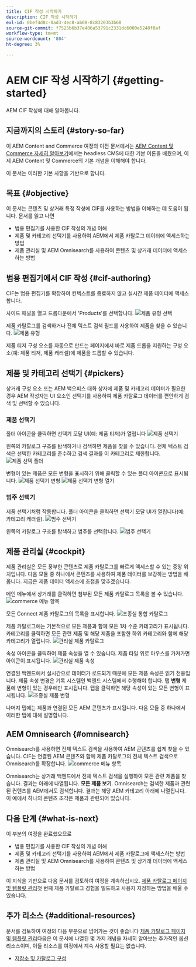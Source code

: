 ```yaml
---
title: CIF 작성 시작하기
description: CIF 작성 시작하기
exl-id: 0bef4d8c-0ad3-4ec8-ab08-8c83203b3b68
source-git-commit: f7525b6b37e486a53791c2331dc6000e5248f8af
workflow-type: tm+mt
source-wordcount: '804'
ht-degree: 3%

---
```


# AEM CIF 작성 시작하기 {#getting-started}

AEM CIF 작성에 대해 알아봅니다.

## 지금까지의 스토리 {#story-so-far}

이 AEM Content and Commerce 여정의 이전 문서에서는 [AEM Content 및 Commerce 자세히 알아보기](/help/commerce-cloud/introduction.md)에서는 headless CMS에 대한 기본 이론을 배웠으며, 이제 AEM Content 및 Commerce의 기본 개념을 이해해야 합니다.

이 문서는 이러한 기본 사항을 기반으로 합니다.

## 목표 {#objective}

이 문서는 콘텐츠 및 상거래 특정 작성에 CIF를 사용하는 방법을 이해하는 데 도움이 됩니다. 문서를 읽고 나면

* 범용 편집기를 사용한 CIF 작성의 개념 이해
* 제품 및 카테고리 선택기를 사용하여 AEM에서 제품 카탈로그 데이터에 액세스하는 방법
* 제품 관리실 및 AEM Omnisearch를 사용하여 콘텐츠 및 상거래 데이터에 액세스하는 방법

## 범용 편집기에서 CIF 작성 {#cif-authoring}

CIF는 범용 편집기를 확장하여 컨텍스트를 종료하지 않고 실시간 제품 데이터에 액세스합니다.

사이드 패널을 열고 드롭다운에서 &#39;Products&#39;를 선택합니다.
![제품 유형 선택](assets/asset-finder-overview.png)

제품 카탈로그를 검색하거나 전체 텍스트 검색 필드를 사용하여 제품을 찾을 수 있습니다.
![제품 유형](assets/asset-finder-search.png)

제품 티저 구성 요소를 자동으로 만드는 페이지에서 바로 제품 드롭을 지원하는 구성 요소(예: 제품 티저, 제품 캐러셀)에 제품을 드롭할 수 있습니다.

## 제품 및 카테고리 선택기 {#pickers}

상거래 구성 요소 또는 AEM 백오피스 대화 상자에 제품 및 카테고리 데이터가 필요한 경우 AEM 작성자는 UI 요소인 선택기를 사용하여 제품 카탈로그 데이터를 편안하게 검색 및 선택할 수 있습니다.

### 제품 선택기

폴더 아이콘을 클릭하면 선택기 모달 UI(예: 제품 티저)가 열립니다
![제품 선택기](assets/product-picker-open.png)

왼쪽의 카탈로그 구조를 탐색하거나 검색하면 제품을 찾을 수 있습니다. 전체 텍스트 검색은 선택한 카테고리를 준수하고 검색 결과를 이 카테고리로 제한합니다.
![제품 선택 폴더](assets/product-picker-folders.png)

변형이 있는 제품은 모든 변형을 표시하기 위해 클릭할 수 있는 폴더 아이콘으로 표시됩니다.
![제품 선택기 변형](assets/product-picker-variants.png)
![제품 선택기 변형 열기](assets/product-picker-variants-open.png)

### 범주 선택기

제품 선택기처럼 작동합니다. 폴더 아이콘을 클릭하면 선택기 모달 UI가 열립니다(예: 카테고리 캐러셀).
![범주 선택기](assets/category-picker-open.png)

왼쪽의 카탈로그 구조를 탐색하고 범주를 선택합니다.
![범주 선택기](assets/category-picker-folders.png)

## 제품 관리실 {#cockpit}

제품 관리실은 모든 풍부한 콘텐츠로 제품 카탈로그를 빠르게 액세스할 수 있는 중앙 위치입니다. 다음 모듈 중 하나에서 콘텐츠를 사용하여 제품 데이터를 보강하는 방법을 배웁니다. 지금은 제품 데이터 액세스에 초점을 맞추겠습니다.

메인 메뉴에서 상거래를 클릭하면 첨부된 모든 제품 카탈로그 목록을 볼 수 있습니다.
![commerce 메뉴 항목](assets/commerce-menu-item.png)

모든 Connect 제품 카탈로그의 목록을 표시합니다.
![조종실 통합 카탈로그](assets/cockpit-Integrated-catalogs.png)

제품 카탈로그에는 기본적으로 모든 제품과 함께 모든 1차 수준 카테고리가 표시됩니다. 카테고리를 클릭하면 모든 관련 제품 및 해당 제품을 포함한 하위 카테고리와 함께 해당 카테고리가 열립니다.
![관리실 제품 카탈로그](assets/cockpit-product-catalog.png)

속성 아이콘을 클릭하여 제품 속성을 열 수 있습니다. 제품 타일 위로 마우스를 가져가면 아이콘이 표시됩니다.
![관리실 제품 속성](assets/cockpit-properties.png)

연결된 백엔드에서 실시간으로 데이터가 로드되기 때문에 모든 제품 속성은 읽기 전용입니다. 제품 속성 변경은 기록 시스템인 백엔드 시스템에서 수행해야 합니다. 탭 **변형** 제품에 변형이 있는 경우에만 표시됩니다. 탭을 클릭하면 해당 속성이 있는 모든 변형이 표시됩니다.
![조종실 제품 변형](assets/cockpit-properties-variants.png)

나머지 탭에는 제품과 연결된 모든 AEM 콘텐츠가 표시됩니다. 다음 모듈 중 하나에서 이러한 탭에 대해 설명합니다.

## AEM Omnisearch {#omnisearch}

Omnisearch를 사용하면 전체 텍스트 검색을 사용하여 AEM 콘텐츠를 쉽게 찾을 수 있습니다. CIF는 연결된 AEM 콘텐츠와 함께 제품 카탈로그의 전체 텍스트 검색으로 Omnisearch를 확장합니다.
![commerce 메뉴 항목](assets/omnisearch.png)

Omnisearch는 상거래 백엔드에서 전체 텍스트 검색을 실행하여 모든 관련 제품을 찾습니다. 결과는 아래에 나열됩니다. **모든 제품 보기**. Omnisearch는 검색한 제품과 관련된 컨텐츠를 AEM에서도 검색합니다. 결과는 해당 AEM 카테고리 아래에 나열됩니다. 이 예에서 하나의 콘텐츠 조각은 제품과 관련되어 있습니다.

## 다음 단계 {#what-is-next}

이 부분의 여정을 완료했으므로

* 범용 편집기를 사용한 CIF 작성의 개념 이해
* 제품 및 카테고리 선택기를 사용하여 AEM에서 제품 카탈로그에 액세스하는 방법
* 제품 관리실 및 AEM Omnisearch를 사용하여 콘텐츠 및 상거래 데이터에 액세스하는 방법

이 지식을 기반으로 다음 문서를 검토하여 여정을 계속하십시오. [제품 카탈로그 페이지 및 템플릿 관리](catalog-templates.md)첫 번째 제품 카탈로그 경험을 빌드하고 사용자 지정하는 방법을 배울 수 있습니다.

## 추가 리소스 {#additional-resources}

문서를 검토하여 여정의 다음 부분으로 넘어가는 것이 좋습니다 [제품 카탈로그 페이지 및 템플릿 관리](catalog-templates.md)다음은 이 문서에 나열된 몇 가지 개념을 자세히 알아보는 추가적인 옵션 리소스이며, 이들 리소스를 여정에서 계속 사용할 필요는 없습니다.

* [저장소 및 카탈로그 구성](/help/commerce-cloud/getting-started.md#catalog)
